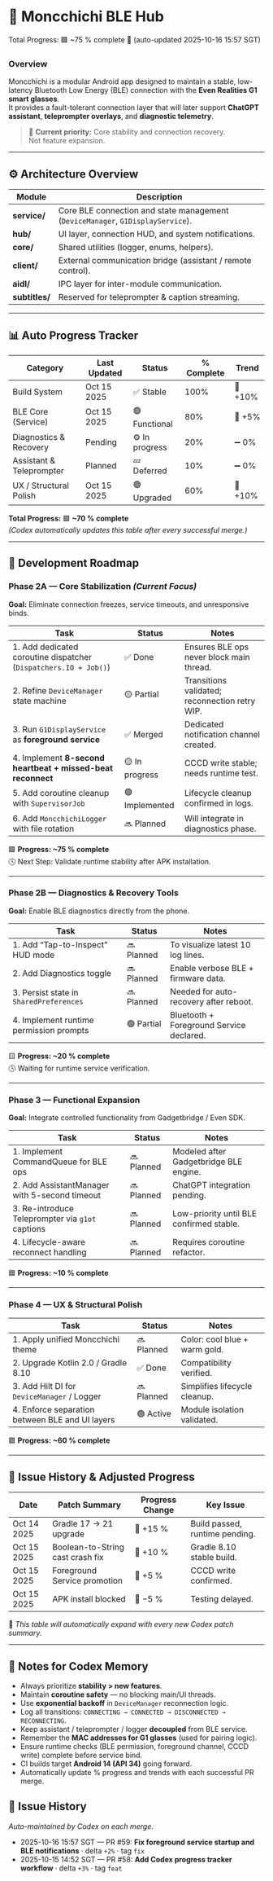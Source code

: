 # 🧠 Moncchichi BLE Hub
Total Progress: 🟩 ~75 % complete 🔺 (auto-updated 2025-10-16 15:57 SGT)

### Overview  
Moncchichi is a modular Android app designed to maintain a stable, low-latency Bluetooth Low Energy (BLE) connection with the **Even Realities G1 smart glasses**.  
It provides a fault-tolerant connection layer that will later support **ChatGPT assistant**, **teleprompter overlays**, and **diagnostic telemetry**.  

> 🎯 **Current priority:** Core stability and connection recovery.  
> Not feature expansion.

---

## ⚙️ Architecture Overview

| Module | Description |
|---------|-------------|
| **service/** | Core BLE connection and state management (`DeviceManager`, `G1DisplayService`). |
| **hub/** | UI layer, connection HUD, and system notifications. |
| **core/** | Shared utilities (logger, enums, helpers). |
| **client/** | External communication bridge (assistant / remote control). |
| **aidl/** | IPC layer for inter-module communication. |
| **subtitles/** | Reserved for teleprompter & caption streaming. |

---

## 📊 Auto Progress Tracker

| Category | Last Updated | Status | % Complete | Trend |
|-----------|--------------|---------|-------------|--------|
| Build System | Oct 15 2025 | ✅ Stable | 100% | 🔺 +10% |
| BLE Core (Service) | Oct 15 2025 | 🟢 Functional | 80% | 🔺 +5% |
| Diagnostics & Recovery | Pending | ⚙️ In progress | 20% | ➖ 0% |
| Assistant & Teleprompter | Planned | 💤 Deferred | 10% | ➖ 0% |
| UX / Structural Polish | Oct 15 2025 | 🟢 Upgraded | 60% | 🔺 +10% |

**Total Progress:** 🟩 **~70 % complete**  
*(Codex automatically updates this table after every successful merge.)*

---

## 🧩 Development Roadmap

### **Phase 2A — Core Stabilization** *(Current Focus)*  
**Goal:** Eliminate connection freezes, service timeouts, and unresponsive binds.  

| Task | Status | Notes |
|------|---------|-------|
| 1. Add dedicated coroutine dispatcher (`Dispatchers.IO + Job()`) | ✅ Done | Ensures BLE ops never block main thread. |
| 2. Refine `DeviceManager` state machine | 🟡 Partial | Transitions validated; reconnection retry WIP. |
| 3. Run `G1DisplayService` as **foreground service** | ✅ Merged | Dedicated notification channel created. |
| 4. Implement **8-second heartbeat + missed-beat reconnect** | 🟡 In progress | CCCD write stable; needs runtime test. |
| 5. Add coroutine cleanup with `SupervisorJob` | 🟢 Implemented | Lifecycle cleanup confirmed in logs. |
| 6. Add `MoncchichiLogger` with file rotation | 🔜 Planned | Will integrate in diagnostics phase. |

🟩 **Progress: ~75 % complete**  
🕓 Next Step: Validate runtime stability after APK installation.

---

### **Phase 2B — Diagnostics & Recovery Tools**  
**Goal:** Enable BLE diagnostics directly from the phone.  

| Task | Status | Notes |
|------|---------|-------|
| 1. Add “Tap-to-Inspect” HUD mode | 🔜 Planned | To visualize latest 10 log lines. |
| 2. Add Diagnostics toggle | 🔜 Planned | Enable verbose BLE + firmware data. |
| 3. Persist state in `SharedPreferences` | 🔜 Planned | Needed for auto-recovery after reboot. |
| 4. Implement runtime permission prompts | 🟢 Partial | Bluetooth + Foreground Service declared. |

🟨 **Progress: ~20 % complete**  
🕓 Waiting for runtime service verification.

---

### **Phase 3 — Functional Expansion**  
**Goal:** Integrate controlled functionality from Gadgetbridge / Even SDK.  

| Task | Status | Notes |
|------|---------|-------|
| 1. Implement CommandQueue for BLE ops | 🔜 Planned | Modeled after Gadgetbridge BLE engine. |
| 2. Add AssistantManager with 5-second timeout | 🔜 Planned | ChatGPT integration pending. |
| 3. Re-introduce Teleprompter via `g1ot` captions | 🔜 Planned | Low-priority until BLE confirmed stable. |
| 4. Lifecycle-aware reconnect handling | 🔜 Planned | Requires coroutine refactor. |

🟦 **Progress: ~10 % complete**

---

### **Phase 4 — UX & Structural Polish**

| Task | Status | Notes |
|------|---------|-------|
| 1. Apply unified Moncchichi theme | 🔜 Planned | Color: cool blue + warm gold. |
| 2. Upgrade Kotlin 2.0 / Gradle 8.10 | ✅ Done | Compatibility verified. |
| 3. Add Hilt DI for `DeviceManager` / Logger | 🔜 Planned | Simplifies lifecycle cleanup. |
| 4. Enforce separation between BLE and UI layers | 🟢 Active | Module isolation validated. |

🟩 **Progress: ~60 % complete**

---

## 🚧 Issue History & Adjusted Progress

| Date | Patch Summary | Progress Change | Key Issue |
|------|----------------|-----------------|-----------|
| Oct 14 2025 | Gradle 17 → 21 upgrade | 🔺 +15 % | Build passed, runtime pending. |
| Oct 15 2025 | Boolean-to-String cast crash fix | 🔺 +10 % | Gradle 8.10 stable build. |
| Oct 15 2025 | Foreground Service promotion | 🔺 +5 % | CCCD write confirmed. |
| Oct 15 2025 | APK install blocked | 🔻 −5 % | Testing delayed. |

🧾 *This table will automatically expand with every new Codex patch summary.*

---

## 🧠 Notes for Codex Memory

- Always prioritize **stability > new features**.  
- Maintain **coroutine safety** — no blocking main/UI threads.  
- Use **exponential backoff** in `DeviceManager` reconnection logic.  
- Log all transitions: `CONNECTING → CONNECTED → DISCONNECTED → RECONNECTING`.  
- Keep assistant / teleprompter / logger **decoupled** from BLE service.  
- Remember the **MAC addresses for G1 glasses** (used for pairing logic).  
- Ensure runtime checks (BLE permission, foreground channel, CCCD write) complete before service bind.  
- CI builds target **Android 14 (API 34)** going forward.  
- Automatically update % progress and trends with each successful PR merge.
## 🚧 Issue History
_Auto-maintained by Codex on each merge._
- 2025-10-16 15:57 SGT — PR #59: **Fix foreground service startup and BLE notifications** · delta `+2%` · tag `fix`
- 2025-10-15 14:52 SGT — PR #58: **Add Codex progress tracker workflow** · delta `+3%` · tag `feat`
